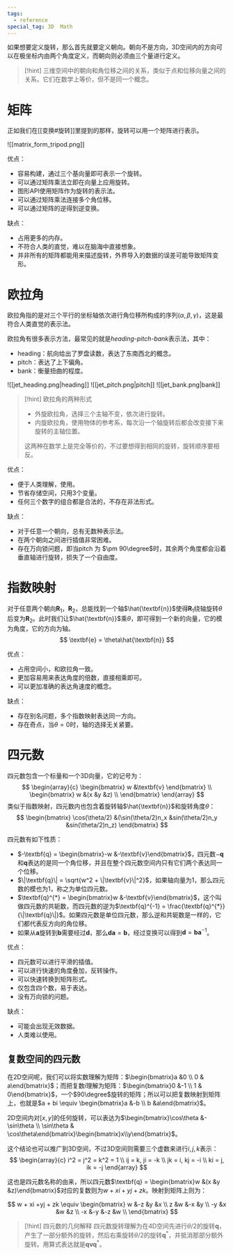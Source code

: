 ```yaml
---
tags:
  - reference
special_tag: 3D  Math
---
```

如果想要定义旋转，那么首先就要定义朝向。朝向不是方向，3D空间内的方向可以在极坐标内由两个角度定义，而朝向则必须由三个量进行定义。

> [!hint]
> 三维空间中的朝向和角位移之间的关系，类似于点和位移向量之间的关系。它们在数学上等价，但不是同一个概念。
# 矩阵

正如我们在[[变换#旋转]]里提到的那样，旋转可以用一个矩阵进行表示。

![[matrix_form_tripod.png]]

优点：
- 容易构建，通过三个基向量即可表示一个旋转。
- 可以通过矩阵乘法立即在向量上应用旋转。
- 图形API使用矩阵作为旋转的表示法。
- 可以通过矩阵乘法连接多个角位移。
- 可以通过矩阵的逆得到逆变换。

缺点：
- 占用更多的内存。
- 不符合人类的直觉，难以在脑海中直接想象。
- 并非所有的矩阵都能用来描述旋转，外界导入的数据的误差可能导致矩阵变形。
# 欧拉角

欧拉角指的是对三个平行的坐标轴依次进行角位移所构成的序列$(\alpha, \beta, \gamma)$，这是最符合人类直觉的表示法。

欧拉角有很多表示方法，最常见的就是*heading-pitch-bank*表示法，其中：
- heading：航向给出了罗盘读数，表达了东南西北的概念。
- pitch：表达了上下偏角。
- bank：衡量扭曲的程度。

![[jet_heading.png|heading]] ![[jet_pitch.png|pitch]] ![[jet_bank.png|bank]]

> [!hint] 欧拉角的两种形式
> - 外旋欧拉角，选择三个主轴不变，依次进行旋转。
> - 内旋欧拉角，使用物体的参考系，每次沿一个轴旋转后都会改变接下来旋转的主轴位置。
>  
> 这两种在数学上是完全等价的，不过要想得到相同的旋转，旋转顺序要相反。

优点：
- 便于人类理解，使用。
- 节省存储空间，只用3个变量。
- 任何三个数字的组合都是合法的，不存在非法形式。

缺点：
- 对于任意一个朝向，总有无数种表示法。
- 在两个朝向之间进行插值非常困难。
- 存在万向锁问题，即当pitch 为 $\pm 90\degree$时，其余两个角度都会沿着垂直轴进行旋转，损失了一个自由度。

# 指数映射

对于任意两个朝向$\textbf{R}_1$，$\textbf{R}_2$，总能找到一个轴$\hat{\textbf{n}}$使得$\textbf{R}_1$绕轴旋转$\theta$后变为$\textbf{R}_2$。此时我们让$\hat{\textbf{n}}$乘$\theta$，即可得到一个新的向量，它的模为角度，它的方向为轴。
$$
\textbf{e} = \theta\hat{\textbf{n}}
$$

优点：
- 占用空间小，和欧拉角一致。
- 更加容易用来表达角度的倍数，直接相乘即可。
- 可以更加准确的表达角速度的概念。

缺点：
- 存在别名问题，多个指数映射表达同一方向。
- 存在奇点，当$\theta = 0$时，轴的选择无关紧要。

# 四元数

四元数包含一个标量和一个3D向量，它的记号为：
$$
\begin{array}{c}
\begin{bmatrix}
w &\textbf{v}
\end{bmatrix}  \\
\begin{bmatrix}
w &(x &y &z) \\
\end{bmatrix}
\end{array}
$$
类似于指数映射，四元数内也包含着旋转轴$\hat{\textbf{n}}$和旋转角度$\theta$：
$$
\begin{bmatrix}
\cos(\theta/2) &(\sin(\theta/2)n_x &sin(\theta/2)n_y &sin(\theta/2)n_z)
\end{bmatrix}
$$

四元数有如下性质：
- $-\textbf{q} = \begin{bmatrix}-w &-\textbf{v}\end{bmatrix}$，四元数$-\textbf{q}$和$\textbf{q}$表达的是同一个角位移，并且在整个四元数空间内只有它们两个表达同一个位移。
- $\|\textbf{q}\| = \sqrt{w^2 + \|\textbf{v}\|^2}$，如果轴向量为1，那么四元数的模也为1，称之为单位四元数。
- $\textbf{q}^{*} = \begin{bmatrix}w &-\textbf{v}\end{bmatrix}$，这个叫做四元数的共轭数，而四元数的逆为$\textbf{q}^{-1} = \frac{\textbf{q}^{*}}{\|\textbf{q}\|}$。如果四元数是单位四元数，那么逆和共轭数是一样的，它们都代表反方向的角位移。
- 如果从$\textbf{a}$旋转到$\textbf{b}$需要经过$\textbf{d}$，那么$\textbf{d}\textbf{a} = \textbf{b}$，经过变换可以得到$\textbf{d} = \textbf{b}\textbf{a}^{-1}$。

优点：
- 四元数可以进行平滑的插值。
- 可以进行快速的角度叠加，反转操作。
- 可以快速转换到矩阵形式。
- 仅包含四个数，易于表达。
- 没有万向锁的问题。

缺点：
- 可能会出现无效数据。
- 人类难以使用。

## 复数空间的四元数

在2D空间呢，我们可以将实数理解为矩阵：$\begin{bmatrix}a &0 \\ 0 & a\end{bmatrix}$；而把复数$i$理解为矩阵：$\begin{bmatrix}0 &-1 \\ 1 & 0\end{bmatrix}$，一个$90\degree$旋转的矩阵；所以可以把复数映射到矩阵上，也就是$a + bi \equiv \begin{bmatrix}a &-b \\ b &a\end{bmatrix}$。

2D空间内对$[x, y]$的任何旋转，可以表达为$\begin{bmatrix}\cos\theta &-\sin\theta \\ \sin\theta & \cos\theta\end{bmatrix}\begin{bmatrix}x\\y\end{bmatrix}$。

这个结论也可以推广到3D空间，不过3D空间则需要三个虚数来进行$i, j, k$表示：
$$
\begin{array}{c}
i^2 = j^2 = k^2 = 1 \\
ij = k, ji = -k \\
jk = i, kj = -i \\
ki = j, ik = -j
\end{array}
$$

这也是四元数名称的由来，所以四元数$\textbf{q} = \begin{bmatrix}w &(x &y &z)\end{bmatrix}$对应的复数则为$w + xi +yj + zk$。映射到矩阵上则为：

$$
w + xi +yj + zk \equiv
\begin{bmatrix}
w &-z &y &x \\
z &w &-x &y \\
-y &x &w &z \\
-x &-y &-z &w \\
\end{bmatrix}
$$
> [!hint] 四元数的几何解释
> 四元数旋转理解为在4D空间先进行$\theta/2$的旋转$\textbf{q}$，产生了一部分额外的旋转，然后右乘旋转$\theta/2$的旋转$\textbf{q}^{*}$，并抵消那部分额外旋转。用算式表达就是$\textbf{q}\textbf{v}\textbf{q}^{*}$。